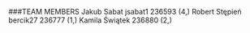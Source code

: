 ###TEAM MEMBERS
Jakub Sabat jsabat1 236593 (4,)
Robert Stępień bercik27 236777 (1,)
Kamila Świątek  236880 (2,)